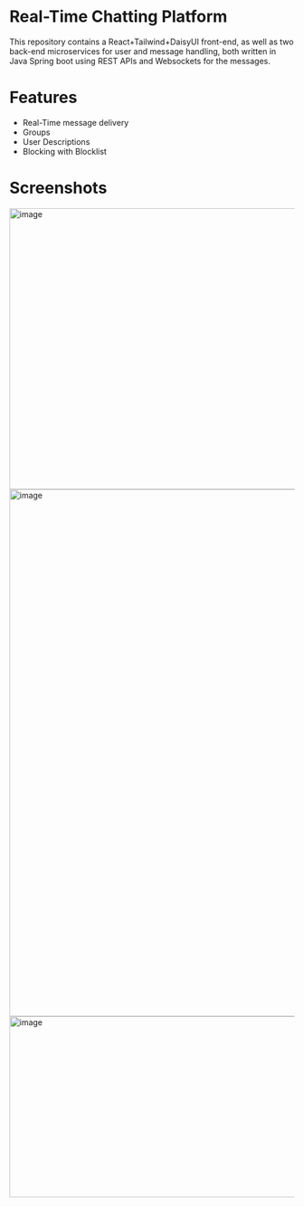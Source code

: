 # Real-Time Chatting Platform

This repository contains a React+Tailwind+DaisyUI front-end, as well as two back-end microservices for user and message handling, both written in Java Spring boot using REST APIs and Websockets for the messages.

# Features

* Real-Time message delivery
* Groups
* User Descriptions
* Blocking with Blocklist

# Screenshots

<img width="1253" height="497" alt="image" src="https://github.com/user-attachments/assets/22e0c84e-5f2a-4b17-923a-d60c95fef91e" />

<img width="910" height="932" alt="image" src="https://github.com/user-attachments/assets/b1a36cf2-8601-4d4a-a771-1e9389a9ccfa" />

<img width="555" height="320" alt="image" src="https://github.com/user-attachments/assets/82c4f52f-178c-4565-ba5f-9796724c7bf5" />

